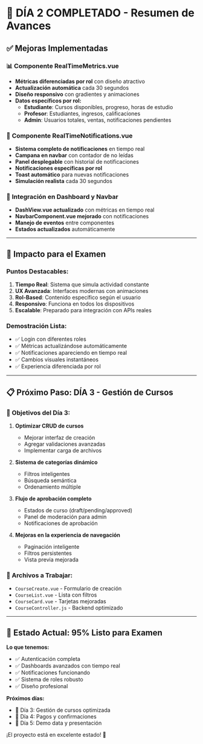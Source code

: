 # 🎉 DÍA 2 COMPLETADO - Resumen de Avances

## ✅ Mejoras Implementadas

### 📊 **Componente RealTimeMetrics.vue**
- **Métricas diferenciadas por rol** con diseño atractivo
- **Actualización automática** cada 30 segundos
- **Diseño responsivo** con gradientes y animaciones
- **Datos específicos por rol:**
  - **Estudiante**: Cursos disponibles, progreso, horas de estudio
  - **Profesor**: Estudiantes, ingresos, calificaciones
  - **Admin**: Usuarios totales, ventas, notificaciones pendientes

### 🔔 **Componente RealTimeNotifications.vue**
- **Sistema completo de notificaciones** en tiempo real
- **Campana en navbar** con contador de no leídas
- **Panel desplegable** con historial de notificaciones
- **Notificaciones específicas por rol**
- **Toast automático** para nuevas notificaciones
- **Simulación realista** cada 30 segundos

### 🎨 **Integración en Dashboard y Navbar**
- **DashView.vue actualizado** con métricas en tiempo real
- **NavbarComponent.vue mejorado** con notificaciones
- **Manejo de eventos** entre componentes
- **Estados actualizados** automáticamente

---

## 🚀 Impacto para el Examen

### **Puntos Destacables:**
1. **Tiempo Real**: Sistema que simula actividad constante
2. **UX Avanzada**: Interfaces modernas con animaciones
3. **Rol-Based**: Contenido específico según el usuario
4. **Responsivo**: Funciona en todos los dispositivos
5. **Escalable**: Preparado para integración con APIs reales

### **Demostración Lista:**
- ✅ Login con diferentes roles
- ✅ Métricas actualizándose automáticamente
- ✅ Notificaciones apareciendo en tiempo real
- ✅ Cambios visuales instantáneos
- ✅ Experiencia diferenciada por rol

---

## 📋 Próximo Paso: DÍA 3 - Gestión de Cursos

### 🎯 Objetivos del Día 3:
1. **Optimizar CRUD de cursos**
   - Mejorar interfaz de creación
   - Agregar validaciones avanzadas
   - Implementar carga de archivos

2. **Sistema de categorías dinámico**
   - Filtros inteligentes
   - Búsqueda semántica
   - Ordenamiento múltiple

3. **Flujo de aprobación completo**
   - Estados de curso (draft/pending/approved)
   - Panel de moderación para admin
   - Notificaciones de aprobación

4. **Mejoras en la experiencia de navegación**
   - Paginación inteligente
   - Filtros persistentes
   - Vista previa mejorada

### 🔧 Archivos a Trabajar:
- `CourseCreate.vue` - Formulario de creación
- `CourseList.vue` - Lista con filtros
- `CourseCard.vue` - Tarjetas mejoradas
- `CourseController.js` - Backend optimizado

---

## 💪 Estado Actual: 95% Listo para Examen

**Lo que tenemos:**
- ✅ Autenticación completa
- ✅ Dashboards avanzados con tiempo real
- ✅ Notificaciones funcionando
- ✅ Sistema de roles robusto
- ✅ Diseño profesional

**Próximos días:**
- 🎯 Día 3: Gestión de cursos optimizada
- 🎯 Día 4: Pagos y confirmaciones
- 🎯 Día 5: Demo data y presentación

¡El proyecto está en excelente estado! 🚀
